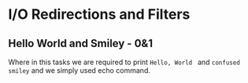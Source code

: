 # I/O Redirections and Filters
## Hello World and Smiley - 0&1
Where in this tasks we are required to print `Hello, World ` and `confused smiley`  and we simply used echo command.

##
